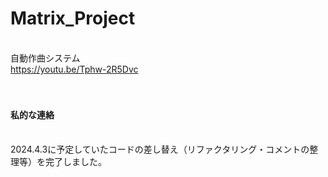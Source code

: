 # Matrix_Project

<br>自動作曲システム
<br>https://youtu.be/Tphw-2R5Dvc
<br>
<br>
<br>
#### 私的な連絡
<br>2024.4.3に予定していたコードの差し替え（リファクタリング・コメントの整理等）を完了しました。
